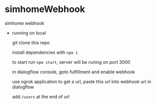 # simhomeWebhook

simhome webhook

- running on local

  git clone this repo

  install dependencies with `npm i`

  to start run `npm start`, server will be runing on port 3000

  in dialogflow console, goto fulfillment and enable webhook

  use ngrok application to get a url, paste this url into webhook url in dialogflow

  add `/users` at the end of url
